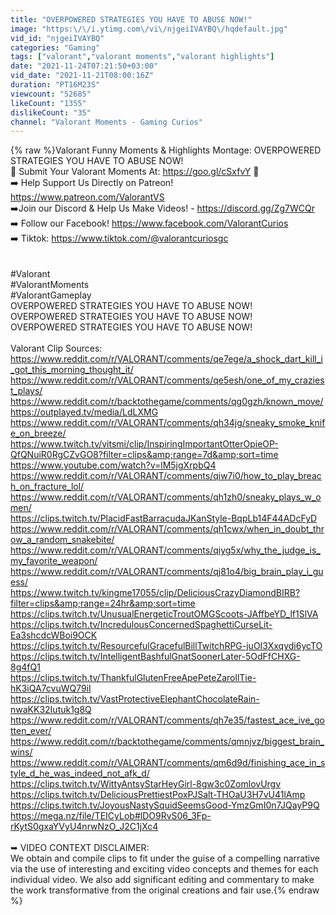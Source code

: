 ```yaml
---
title: "OVERPOWERED STRATEGIES YOU HAVE TO ABUSE NOW!"
image: "https:\/\/i.ytimg.com\/vi\/njgeiIVAYBQ\/hqdefault.jpg"
vid_id: "njgeiIVAYBQ"
categories: "Gaming"
tags: ["valorant","valorant moments","valorant highlights"]
date: "2021-11-24T07:21:50+03:00"
vid_date: "2021-11-21T08:00:16Z"
duration: "PT16M23S"
viewcount: "52685"
likeCount: "1355"
dislikeCount: "35"
channel: "Valorant Moments - Gaming Curios"
---
```

{% raw %}Valorant Funny Moments &amp; Highlights Montage: OVERPOWERED STRATEGIES YOU HAVE TO ABUSE NOW!<br />🔶 Submit Your Valorant Moments At: <a rel="nofollow" target="blank" href="https://goo.gl/cSxfvY">https://goo.gl/cSxfvY</a> 🔶<br />➡️ Help Support Us Directly on Patreon! <a rel="nofollow" target="blank" href="https://www.patreon.com/ValorantVS">https://www.patreon.com/ValorantVS</a><br />➡️Join our Discord &amp; Help Us Make Videos! - <a rel="nofollow" target="blank" href="https://discord.gg/Zg7WCQr">https://discord.gg/Zg7WCQr</a><br />➡️ Follow our Facebook! <a rel="nofollow" target="blank" href="https://www.facebook.com/ValorantCurios">https://www.facebook.com/ValorantCurios</a><br />➡️ Tiktok: <a rel="nofollow" target="blank" href="https://www.tiktok.com/@valorantcuriosgc">https://www.tiktok.com/@valorantcuriosgc</a><br /><br /><br />#Valorant<br />#ValorantMoments<br />#ValorantGameplay<br />OVERPOWERED STRATEGIES YOU HAVE TO ABUSE NOW!<br />OVERPOWERED STRATEGIES YOU HAVE TO ABUSE NOW!<br />OVERPOWERED STRATEGIES YOU HAVE TO ABUSE NOW!<br /><br />Valorant Clip Sources:<br /><a rel="nofollow" target="blank" href="https://www.reddit.com/r/VALORANT/comments/qe7ege/a_shock_dart_kill_i_got_this_morning_thought_it/">https://www.reddit.com/r/VALORANT/comments/qe7ege/a_shock_dart_kill_i_got_this_morning_thought_it/</a> <br /><a rel="nofollow" target="blank" href="https://www.reddit.com/r/VALORANT/comments/qe5esh/one_of_my_craziest_plays/">https://www.reddit.com/r/VALORANT/comments/qe5esh/one_of_my_craziest_plays/</a> <br /><a rel="nofollow" target="blank" href="https://www.reddit.com/r/backtothegame/comments/qg0gzh/known_move/">https://www.reddit.com/r/backtothegame/comments/qg0gzh/known_move/</a> <br /><a rel="nofollow" target="blank" href="https://outplayed.tv/media/LdLXMG">https://outplayed.tv/media/LdLXMG</a> <br /><a rel="nofollow" target="blank" href="https://www.reddit.com/r/VALORANT/comments/qh34jg/sneaky_smoke_knife_on_breeze/">https://www.reddit.com/r/VALORANT/comments/qh34jg/sneaky_smoke_knife_on_breeze/</a> <br /><a rel="nofollow" target="blank" href="https://www.twitch.tv/vitsmi/clip/InspiringImportantOtterOpieOP-QfQNuiR0RgCZvGO8?filter=clips&amp;range=7d&amp;sort=time">https://www.twitch.tv/vitsmi/clip/InspiringImportantOtterOpieOP-QfQNuiR0RgCZvGO8?filter=clips&amp;range=7d&amp;sort=time</a> <br /><a rel="nofollow" target="blank" href="https://www.youtube.com/watch?v=lM5jgXrpbQ4">https://www.youtube.com/watch?v=lM5jgXrpbQ4</a> <br /><a rel="nofollow" target="blank" href="https://www.reddit.com/r/VALORANT/comments/qiw7i0/how_to_play_breach_on_fracture_lol/">https://www.reddit.com/r/VALORANT/comments/qiw7i0/how_to_play_breach_on_fracture_lol/</a> <br /><a rel="nofollow" target="blank" href="https://www.reddit.com/r/VALORANT/comments/qh1zh0/sneaky_plays_w_omen/">https://www.reddit.com/r/VALORANT/comments/qh1zh0/sneaky_plays_w_omen/</a> <br /><a rel="nofollow" target="blank" href="https://clips.twitch.tv/PlacidFastBarracudaJKanStyle-BqpLb14F44ADcFyD">https://clips.twitch.tv/PlacidFastBarracudaJKanStyle-BqpLb14F44ADcFyD</a> <br /><a rel="nofollow" target="blank" href="https://www.reddit.com/r/VALORANT/comments/qh1cwx/when_in_doubt_throw_a_random_snakebite/">https://www.reddit.com/r/VALORANT/comments/qh1cwx/when_in_doubt_throw_a_random_snakebite/</a><br /><a rel="nofollow" target="blank" href="https://www.reddit.com/r/VALORANT/comments/qiyg5x/why_the_judge_is_my_favorite_weapon/">https://www.reddit.com/r/VALORANT/comments/qiyg5x/why_the_judge_is_my_favorite_weapon/</a> <br /><a rel="nofollow" target="blank" href="https://www.reddit.com/r/VALORANT/comments/qj81o4/big_brain_play_i_guess/">https://www.reddit.com/r/VALORANT/comments/qj81o4/big_brain_play_i_guess/</a><br /><a rel="nofollow" target="blank" href="https://www.twitch.tv/kingme17055/clip/DeliciousCrazyDiamondBIRB?filter=clips&amp;range=24hr&amp;sort=time">https://www.twitch.tv/kingme17055/clip/DeliciousCrazyDiamondBIRB?filter=clips&amp;range=24hr&amp;sort=time</a> <br /><a rel="nofollow" target="blank" href="https://clips.twitch.tv/UnusualEnergeticTroutOMGScoots-JAffbeYD_lf1SlVA">https://clips.twitch.tv/UnusualEnergeticTroutOMGScoots-JAffbeYD_lf1SlVA</a> <br /><a rel="nofollow" target="blank" href="https://clips.twitch.tv/IncredulousConcernedSpaghettiCurseLit-Ea3shcdcWBoi9OCK">https://clips.twitch.tv/IncredulousConcernedSpaghettiCurseLit-Ea3shcdcWBoi9OCK</a> <br /><a rel="nofollow" target="blank" href="https://clips.twitch.tv/ResourcefulGracefulBillTwitchRPG-juOI3Xxqydi6ycTO">https://clips.twitch.tv/ResourcefulGracefulBillTwitchRPG-juOI3Xxqydi6ycTO</a> <br /><a rel="nofollow" target="blank" href="https://clips.twitch.tv/IntelligentBashfulGnatSoonerLater-5OdFfCHXG-8g4fQ1">https://clips.twitch.tv/IntelligentBashfulGnatSoonerLater-5OdFfCHXG-8g4fQ1</a> <br /><a rel="nofollow" target="blank" href="https://clips.twitch.tv/ThankfulGlutenFreeApePeteZarollTie-hK3iQA7cvuWQ79iI">https://clips.twitch.tv/ThankfulGlutenFreeApePeteZarollTie-hK3iQA7cvuWQ79iI</a> <br /><a rel="nofollow" target="blank" href="https://clips.twitch.tv/VastProtectiveElephantChocolateRain-nwaKK32Iutuk1g8Q">https://clips.twitch.tv/VastProtectiveElephantChocolateRain-nwaKK32Iutuk1g8Q</a><br /><a rel="nofollow" target="blank" href="https://www.reddit.com/r/VALORANT/comments/qh7e35/fastest_ace_ive_gotten_ever/">https://www.reddit.com/r/VALORANT/comments/qh7e35/fastest_ace_ive_gotten_ever/</a> <br /><a rel="nofollow" target="blank" href="https://www.reddit.com/r/backtothegame/comments/qmnjvz/biggest_brain_wins/">https://www.reddit.com/r/backtothegame/comments/qmnjvz/biggest_brain_wins/</a><br /><a rel="nofollow" target="blank" href="https://www.reddit.com/r/VALORANT/comments/qm6d9d/finishing_ace_in_style_d_he_was_indeed_not_afk_d/">https://www.reddit.com/r/VALORANT/comments/qm6d9d/finishing_ace_in_style_d_he_was_indeed_not_afk_d/</a><br /><a rel="nofollow" target="blank" href="https://clips.twitch.tv/WittyAntsyStarHeyGirl-8gw3c0ZomlovUrgv">https://clips.twitch.tv/WittyAntsyStarHeyGirl-8gw3c0ZomlovUrgv</a> <br /><a rel="nofollow" target="blank" href="https://clips.twitch.tv/DeliciousPrettiestPoxPJSalt-THOaU3H7vU41lAmp">https://clips.twitch.tv/DeliciousPrettiestPoxPJSalt-THOaU3H7vU41lAmp</a> <br /><a rel="nofollow" target="blank" href="https://clips.twitch.tv/JoyousNastySquidSeemsGood-YmzGmI0n7JQayP9Q">https://clips.twitch.tv/JoyousNastySquidSeemsGood-YmzGmI0n7JQayP9Q</a> <br /><a rel="nofollow" target="blank" href="https://mega.nz/file/TEICyLob#lDO9RvS06_3Fp-rKytS0gxaYVyU4nrwNzO_J2C1jXc4">https://mega.nz/file/TEICyLob#lDO9RvS06_3Fp-rKytS0gxaYVyU4nrwNzO_J2C1jXc4</a><br /><br />➥ VIDEO CONTEXT DISCLAIMER:<br />We obtain and compile clips to fit under the guise of a compelling narrative via the use of interesting and exciting video concepts and themes for each individual video. We also add significant editing and commentary to make the work transformative from the original creations and fair use.{% endraw %}
